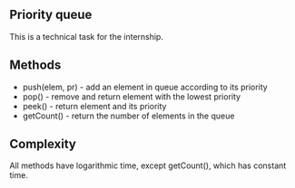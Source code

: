 ## Priority queue
This is a technical task for the internship.

## Methods
* push(elem, pr) - add an element in queue according to its priority
* pop() - remove and return element with the lowest priority
* peek() - return element and its priority
* getCount() - return the number of elements in the queue

## Complexity
All methods have logarithmic time, except getCount(), which has constant time.
